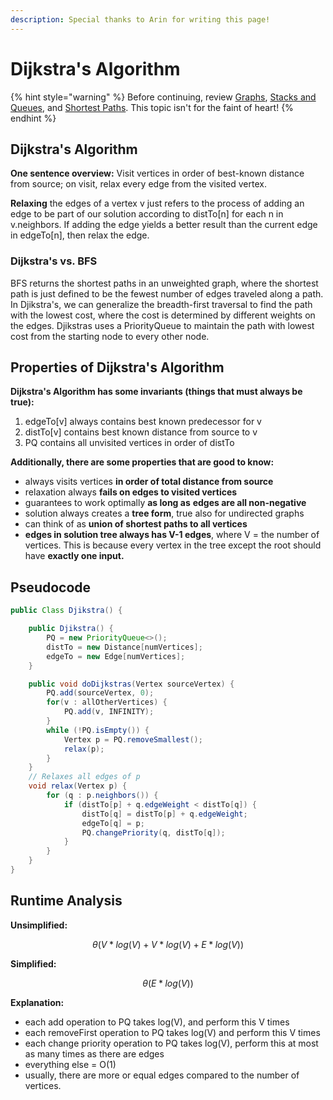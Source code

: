 ```yaml
---
description: Special thanks to Arin for writing this page!
---
```


# Dijkstra's Algorithm

{% hint style="warning" %}
Before continuing, review [Graphs](../../abstract-data-types/graphs.md), [Stacks and Queues](../../abstract-data-types/collections/stacks-and-queues.md), and [Shortest Paths](./). This topic isn't for the faint of heart!
{% endhint %}

## Dijkstra's Algorithm

**One sentence overview:** Visit vertices in order of best-known distance from source; on visit, relax every edge from the visited vertex.

**Relaxing** the edges of a vertex v just refers to the process of adding an edge to be part of our solution according to distTo[n] for each n in v.neighbors. If adding the edge yields a better result than the current edge in edgeTo[n], then relax the edge.

### Dijkstra's vs. BFS

BFS returns the shortest paths in an unweighted graph, where the shortest path is just defined to be the fewest number of edges traveled along a path. In Djikstra's, we can generalize the breadth-first traversal to find the path with the lowest cost, where the cost is determined by different weights on the edges. Djikstras uses a PriorityQueue to maintain the path with lowest cost from the starting node to every other node.

## Properties of Dijkstra's Algorithm

**Dijkstra's Algorithm has some invariants \(things that must always be true\):**

1. edgeTo\[v\] always contains best known predecessor for v
2. distTo\[v\] contains best known distance from source to v
3. PQ contains all unvisited vertices in order of distTo

**Additionally, there are some properties that are good to know:**

* always visits vertices **in order of total distance from source**
* relaxation always **fails on edges to visited vertices**
* guarantees to work optimally **as long as** **edges are all non-negative**
* solution always creates a **tree form**, true also for undirected graphs
* can think of as **union of shortest paths to all vertices**
* **edges in solution tree always has V-1 edges**, where V = the number of vertices. This is because every vertex in the tree except the root should have **exactly one input.**



## Pseudocode

```java
public Class Djikstra() {

    public Djikstra() {
        PQ = new PriorityQueue<>();
        distTo = new Distance[numVertices];
        edgeTo = new Edge[numVertices];
    }

    public void doDijkstras(Vertex sourceVertex) {
        PQ.add(sourceVertex, 0);
        for(v : allOtherVertices) {
            PQ.add(v, INFINITY);
        }
        while (!PQ.isEmpty()) {
            Vertex p = PQ.removeSmallest();
            relax(p);
        }
    }
    // Relaxes all edges of p
    void relax(Vertex p) {
        for (q : p.neighbors()) {
            if (distTo[p] + q.edgeWeight < distTo[q]) {
                distTo[q] = distTo[p] + q.edgeWeight;
                edgeTo[q] = p;
                PQ.changePriority(q, distTo[q]);
            }
        }
    }
}

```

## Runtime Analysis

**Unsimplified:**

$$
\theta(V * log(V) + V * log(V) + E * log(V))
$$

**Simplified:**

$$
\theta(E * log(V))
$$



**Explanation:**

* each add operation to PQ takes log\(V\), and perform this V times
* each removeFirst operation to PQ takes log\(V\) and perform this V times
* each change priority operation to PQ takes log\(V\), perform this at most as many times as there are edges
* everything else = O\(1\)
* usually, there are more or equal edges compared to the number of vertices.

